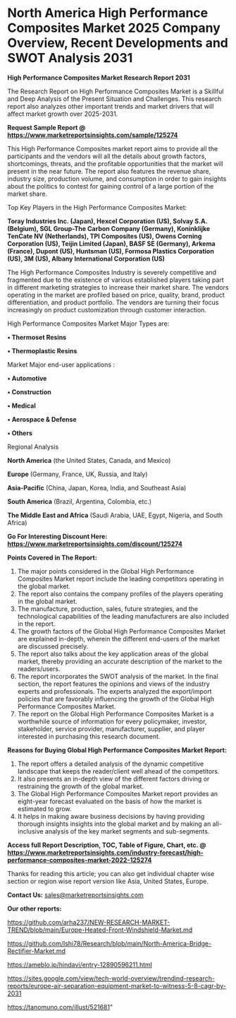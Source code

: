 # North America High Performance Composites Market 2025 Company Overview, Recent Developments and SWOT Analysis 2031

<strong>High Performance Composites Market Research Report 2031</strong>

The Research Report on High Performance Composites Market is a Skillful and Deep Analysis of the Present Situation and Challenges. This research report also analyzes other important trends and market drivers that will affect market growth over 2025-2031.

<strong>Request Sample Report @ <a href=https://www.marketreportsinsights.com/sample/125274>https://www.marketreportsinsights.com/sample/125274</a></strong>

This High Performance Composites market report aims to provide all the participants and the vendors will all the details about growth factors, shortcomings, threats, and the profitable opportunities that the market will present in the near future. The report also features the revenue share, industry size, production volume, and consumption in order to gain insights about the politics to contest for gaining control of a large portion of the market share.

Top Key Players in the High Performance Composites Market:

<strong>Toray Industries Inc. (Japan), Hexcel Corporation (US), Solvay S.A. (Belgium), SGL Group-The Carbon Company (Germany), Koninklijke TenCate NV (Netherlands), TPI Composites (US), Owens Corning Corporation (US), Teijin Limited (Japan), BASF SE (Germany), Arkema (France), Dupont (US), Huntsman (US), Formosa Plastics Corporation (US), 3M (US), Albany International Corporation (US)</strong>

The High Performance Composites Industry is severely competitive and fragmented due to the existence of various established players taking part in different marketing strategies to increase their market share. The vendors operating in the market are profiled based on price, quality, brand, product differentiation, and product portfolio. The vendors are turning their focus increasingly on product customization through customer interaction.

High Performance Composites Market Major Types are:

<strong>• Thermoset Resins

• Thermoplastic Resins</strong>

Market Major end-user applications :

<strong>• Automotive

• Construction

• Medical

• Aerospace & Defense

• Others</strong>

Regional Analysis

</u><strong><b>North America</b></strong> (the United States, Canada, and Mexico)

<strong><b>Europe </b></strong>(Germany, France, UK, Russia, and Italy)

<strong><b>Asia-Pacific</b></strong> (China, Japan, Korea, India, and Southeast Asia)

<strong><b>South America</b></strong> (Brazil, Argentina, Colombia, etc.)

<strong><b>The Middle East and Africa</b></strong> (Saudi Arabia, UAE, Egypt, Nigeria, and South Africa)

<strong>Go For Interesting Discount Here: <a href=https://www.marketreportsinsights.com/discount/125274>https://www.marketreportsinsights.com/discount/125274</a></strong>

<strong>Points Covered in The Report:</strong>
<ol>
  <li>The major points considered in the Global High Performance Composites Market report include the leading competitors operating in the global market.</li>
  <li>The report also contains the company profiles of the players operating in the global market.</li>
  <li>The manufacture, production, sales, future strategies, and the technological capabilities of the leading manufacturers are also included in the report.</li>
  <li>The growth factors of the Global High Performance Composites Market are explained in-depth, wherein the different end-users of the market are discussed precisely.</li>
  <li>The report also talks about the key application areas of the global market, thereby providing an accurate description of the market to the readers/users.</li>
  <li>The report incorporates the SWOT analysis of the market. In the final section, the report features the opinions and views of the industry experts and professionals. The experts analyzed the export/import policies that are favorably influencing the growth of the Global High Performance Composites Market.</li>
  <li>The report on the Global High Performance Composites Market is a worthwhile source of information for every policymaker, investor, stakeholder, service provider, manufacturer, supplier, and player interested in purchasing this research document.</li>
</ol>
<strong>Reasons for Buying Global High Performance Composites Market Report:</strong>

<ol>
  <li>The report offers a detailed analysis of the dynamic competitive landscape that keeps the reader/client well ahead of the competitors.</li>
  <li>It also presents an in-depth view of the different factors driving or restraining the growth of the global market.</li>
  <li>The Global High Performance Composites Market report provides an eight-year forecast evaluated on the basis of how the market is estimated to grow.</li>
  <li>It helps in making aware business decisions by having providing thorough insights insights into the global market and by making an all-inclusive analysis of the key market segments and sub-segments.</li>
</ol>
<strong>Access full Report Description, TOC, Table of Figure, Chart, etc. @ <a href=https://www.marketreportsinsights.com/industry-forecast/high-performance-composites-market-2022-125274>https://www.marketreportsinsights.com/industry-forecast/high-performance-composites-market-2022-125274</a></strong>


Thanks for reading this article; you can also get individual chapter wise section or region wise report version like Asia, United States, Europe.

<strong>Contact Us:</strong>
sales@marketreportsinsights.com

<strong>Our other reports:</strong>

<a href=https://github.com/arha237/NEW-RESEARCH-MARKET-TREND/blob/main/Europe-Heated-Front-Windshield-Market.md>https://github.com/arha237/NEW-RESEARCH-MARKET-TREND/blob/main/Europe-Heated-Front-Windshield-Market.md</a>

<a href=https://github.com/Ishi78/Research/blob/main/North-America-Bridge-Rectifier-Market.md>https://github.com/Ishi78/Research/blob/main/North-America-Bridge-Rectifier-Market.md</a>

<a href=https://ameblo.jp/hindavi/entry-12890596211.html>https://ameblo.jp/hindavi/entry-12890596211.html</a>

<a href=https://sites.google.com/view/tech-world-overview/trendind-research-reports/europe-air-separation-equipment-market-to-witness-5-8-cagr-by-2031>https://sites.google.com/view/tech-world-overview/trendind-research-reports/europe-air-separation-equipment-market-to-witness-5-8-cagr-by-2031</a>

<a href=https://tanomuno.com/illust/521681>https://tanomuno.com/illust/521681</a>"
